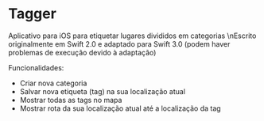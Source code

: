 # Tagger
Aplicativo para iOS para etiquetar lugares divididos em categorias
\nEscrito originalmente em Swift 2.0 e adaptado para Swift 3.0 (podem haver problemas de execução devido à adaptação)

Funcionalidades:
- Criar nova categoria
- Salvar nova etiqueta (tag) na sua localização atual
- Mostrar todas as tags no mapa
- Mostrar rota da sua localização atual até a localização da tag
